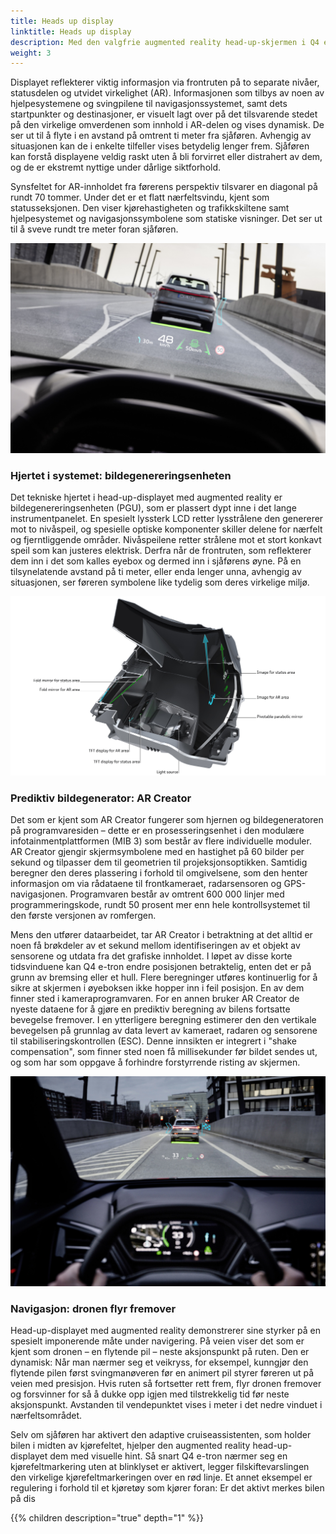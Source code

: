 ```yaml
---
title: Heads up display
linktitle: Heads up display
description: Med den valgfrie augmented reality head-up-skjermen i Q4 e-tron og Q4 Sportback e-tron, tar Audi et stort skritt fremover innen skjermteknologi. 
weight: 3
---
```


Displayet reflekterer viktig informasjon via frontruten på to separate nivåer, statusdelen og utvidet virkelighet (AR). Informasjonen som tilbys av noen av hjelpesystemene og svingpilene til navigasjonssystemet, samt dets startpunkter og destinasjoner, er visuelt lagt over på det tilsvarende stedet på den virkelige omverdenen som innhold i AR-delen og vises dynamisk. De ser ut til å flyte i en avstand på omtrent ti meter fra sjåføren. Avhengig av situasjonen kan de i enkelte tilfeller vises betydelig lenger frem. Sjåføren kan forstå displayene veldig raskt uten å bli forvirret eller distrahert av dem, og de er ekstremt nyttige under dårlige siktforhold.

Synsfeltet for AR-innholdet fra førerens perspektiv tilsvarer en diagonal på rundt 70 tommer. Under det er et flatt nærfeltsvindu, kjent som statusseksjonen. Den viser kjørehastigheten og trafikkskiltene samt hjelpesystemet og navigasjonssymbolene som statiske visninger. Det ser ut til å sveve rundt tre meter foran sjåføren.

![Headup](headup.jpg "Headup display")

### Hjertet i systemet: bildegenereringsenheten

Det tekniske hjertet i head-up-displayet med augmented reality er bildegenereringsenheten (PGU), som er plassert dypt inne i det lange instrumentpanelet. En spesielt lyssterk LCD retter lysstrålene den genererer mot to nivåspeil, og spesielle optiske komponenter skiller delene for nærfelt og fjerntliggende områder. Nivåspeilene retter strålene mot et stort konkavt speil som kan justeres elektrisk. Derfra når de frontruten, som reflekterer dem inn i det som kalles eyebox og dermed inn i sjåførens øyne. På en tilsynelatende avstand på ti meter, eller enda lenger unna, avhengig av situasjonen, ser føreren symbolene like tydelig som deres virkelige miljø.

![Head up unit](headupunit.jpg)

### Prediktiv bildegenerator: AR Creator

Det som er kjent som AR Creator fungerer som hjernen og bildegeneratoren på programvaresiden – dette er en prosesseringsenhet i den modulære infotainmentplattformen (MIB 3) som består av flere individuelle moduler. AR Creator gjengir skjermsymbolene med en hastighet på 60 bilder per sekund og tilpasser dem til geometrien til projeksjonsoptikken. Samtidig beregner den deres plassering i forhold til omgivelsene, som den henter informasjon om via rådataene til frontkameraet, radarsensoren og GPS-navigasjonen. Programvaren består av omtrent 600 000 linjer med programmeringskode, rundt 50 prosent mer enn hele kontrollsystemet til den første versjonen av romfergen.

Mens den utfører dataarbeidet, tar AR Creator i betraktning at det alltid er noen få brøkdeler av et sekund mellom identifiseringen av et objekt av sensorene og utdata fra det grafiske innholdet. I løpet av disse korte tidsvinduene kan Q4 e-tron endre posisjonen betraktelig, enten det er på grunn av bremsing eller et hull. Flere beregninger utføres kontinuerlig for å sikre at skjermen i øyeboksen ikke hopper inn i feil posisjon. En av dem finner sted i kameraprogramvaren. For en annen bruker AR Creator de nyeste dataene for å gjøre en prediktiv beregning av bilens fortsatte bevegelse fremover. I en ytterligere beregning estimerer den den vertikale bevegelsen på grunnlag av data levert av kameraet, radaren og sensorene til stabiliseringskontrollen (ESC). Denne innsikten er integrert i "shake compensation", som finner sted noen få millisekunder før bildet sendes ut, og som har som oppgave å forhindre forstyrrende risting av skjermen.

![Headup](headup2.jpg "Headup display")

### Navigasjon: dronen flyr fremover

Head-up-displayet med augmented reality demonstrerer sine styrker på en spesielt imponerende måte under navigering. På veien viser det som er kjent som dronen – en flytende pil – neste aksjonspunkt på ruten. Den er dynamisk: Når man nærmer seg et veikryss, for eksempel, kunngjør den flytende pilen først svingmanøveren før en animert pil styrer føreren ut på veien med presisjon. Hvis ruten så fortsetter rett frem, flyr dronen fremover og forsvinner for så å dukke opp igjen med tilstrekkelig tid før neste aksjonspunkt. Avstanden til vendepunktet vises i meter i det nedre vinduet i nærfeltsområdet.

Selv om sjåføren har aktivert den adaptive cruiseassistenten, som holder bilen i midten av kjørefeltet, hjelper den augmented reality head-up-displayet dem med visuelle hint. Så snart Q4
e-tron nærmer seg en kjørefeltmarkering uten at blinklyset er aktivert, legger filskiftevarslingen den virkelige kjørefeltmarkeringen over en rød linje. Et annet eksempel er regulering i forhold til et kjøretøy som kjører foran: Er det aktivt merkes bilen på dis

{{% children description="true" depth="1" %}}
